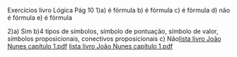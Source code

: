 Exercícios livro Lógica 
Pág 10
1)a) é fórmula
b) é fórmula
c) é fórmula
d) não é fórmula
e) é fórmula

2)a) Sim
b)4 tipos de símbolos, símbolo de pontuação, símbolo de valor, símbolos proposicionais, conectivos proposicionais
c) Não[lista livro João Nunes capítulo 1.pdf](https://github.com/Anabmlivia/laboratorio/files/9795116/lista.livro.Joao.Nunes.capitulo.1.pdf)
[lista livro João Nunes capítulo 1.pdf](https://github.com/Anabmlivia/laboratorio/files/9795119/lista.livro.Joao.Nunes.capitulo.1.pdf)
